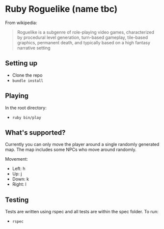 # Ruby Roguelike (name tbc)

From wikipedia:
> Roguelike is a subgenre of role-playing video games, characterized by procedural level generation, turn-based gameplay, tile-based graphics, permanent death, and typically based on a high fantasy narrative setting

## Setting up
- Clone the repo
- `bundle install`

## Playing
In the root directory:
- `ruby bin/play`

## What's supported?
Currently you can only move the player around a single randomly generated map. The map includes some NPCs who move around randomly.

Movement:
 - Left: h
 - Up: j
 - Down: k
 - Right: l
 

## Testing

Tests are written using rspec and all tests are within the spec folder. To run:
- `rspec`
